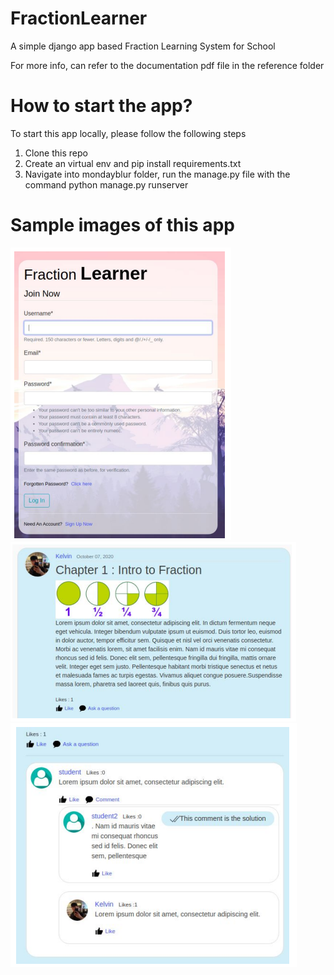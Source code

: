 # FractionLearner
A simple django app based Fraction Learning System for School

For more info, can refer to the documentation pdf file in the reference folder

# How to start the app?
To start this app locally, please follow the following steps
1. Clone this repo
2. Create an virtual env and pip install requirements.txt
3. Navigate into mondayblur folder, run the manage.py file with the command python manage.py runserver

# Sample images of this app
<img src="img/sample1.png">
<img src="img/sample2.png">
<img src="img/sample3.png">
